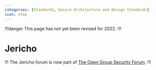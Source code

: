```yaml
---
categories: [Standards, Secure Architecture and Design Standards]
icon: stop
---
```


!!!danger
This page has not yet been revised for 2022.
!!!

# Jericho

!!!
The Jericho forum is now part of [The Open Group Security Forum](/standards/togaf/).
!!!
